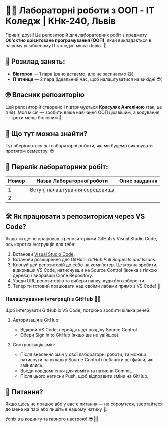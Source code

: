# 👨‍💻 Лабораторні роботи з ООП - IT Коледж | КНк-240, Львів

Привіт, друзі! Це репозиторій для лабораторних робіт з предмету **Об'єктно орієнтоване програмування (ООП)**, який викладається в нашому улюбленому IT коледжі міста Львів. 🏫

## 📅 Розклад занять:
- **Вівторок** — 1 пара (рано встаємо, але не засинаємо 😄)
- **П'ятниця** — 2 пара (ідеальний час, щоб налаштуватися на вихідні 😎)

## 🤓 Власник репозиторію
Цей репозиторій створено і підтримується **Красуляк Ангеліною** (так, це я 😁). Моя місія — зробити ваше навчання ООП цікавішим, а кодування — трохи менш болісним 🫠.

## 🧐 Що тут можна знайти?
Тут зберігаються всі лабораторні роботи, які ми будемо виконувати протягом семестру. 😉

## 📜 Перелік лабораторних робіт:
| Номер | Назва Лабораторної роботи       | Опис завдання |
|-------|---------------------------------|---------------|
| 1     | [Вступ, налаштування середовища](./init/)|
| 2     |  |

## 🛠 Як працювати з репозиторієм через VS Code? 

Якщо ти ще не працював з репозиторіями GitHub у Visual Studio Code, ось коротка інструкція для тебе:

1. Встанови [Visual Studio Code](https://code.visualstudio.com/).
2. Встанови розширення для GitHub: _GitHub Pull Requests and Issues_.
3. Клонуй цей репозиторій до себе на комп'ютер. Це можна зробити, відкривши VS Code, натиснувши на Source Control (іконка з гілкою дерева) і вибравши Clone Repository.
4. Уведи URL репозиторію та вибери папку, куди його зберегти.
5. Тепер ти готовий працювати над своїми лабами прямо з VS Code! 🎉

### Налаштування інтеграції з GitHub 👨‍💻

Щоб інтегрувати GitHub із VS Code, потрібно зробити кілька речей:

1. Авторизація в GitHub:
    - Відкрий VS Code, перейдіть до розділу Source Control.
    - Обери Sign in to GitHub (якщо ще не увійшов).

2. Синхронізація змін:
    - Після внесення змін у свої лабораторні роботи, ти можеш натиснути на вкладку Source Control і побачити всі файли, які змінились.
    - Введи повідомлення для коміту та натисни Commit.
    - Після цього натисни Push, щоб відправити зміни на GitHub.



## 🤔 Питання?
Якщо щось не працює або у вас є питання — не соромтеся, звертайтеся до мене на парі або пишіть в нашому чатику 💬.

Успіхів в кодингу та гарного настрою! 😎👨‍💻
